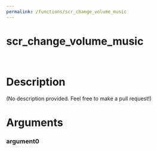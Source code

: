 ```yaml
---
permalink: /functions/scr_change_volume_music
---
```

# scr_change_volume_music  
&nbsp;  
# Description  
(No description provided. Feel free to make a pull request!) 
&nbsp;  
# Arguments
### argument0

&nbsp;    


